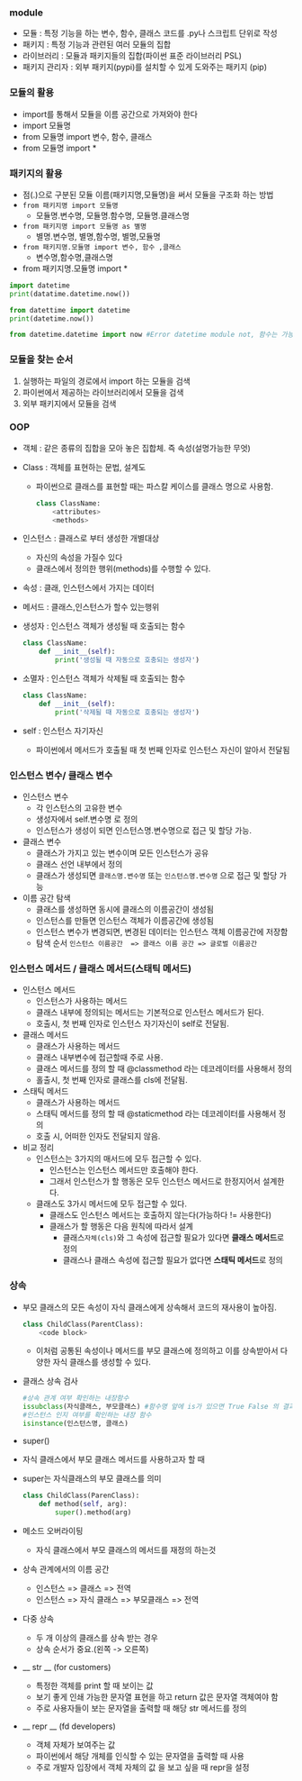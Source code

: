 ### module

* 모듈 : 특정 기능을 하는 변수, 함수, 클래스 코드를 .py나 스크립트 단위로 작성
* 패키지 :  특정 기능과 관련된 여러 모듈의 집합
* 라이브러리 : 모듈과 패키지들의 집합(파이썬 표준 라이브러리 PSL)
* 패키지 관리자 : 외부 패키지(pypi)를 설치할 수 있게 도와주는 패키지 (pip)



### 모듈의 활용

* import를 통해서 모듈을 이름 공간으로 가져와야 한다
* import 모듈명
* from 모듈명 import 변수, 함수, 클래스
* from 모듈명 import *

### 패키지의 활용

* 점(.)으로 구분된 모듈 이름(패키지명,모듈명)을 써서 모듈을 구조화 하는 방법
* `from 패키지명 import 모듈명`
  * 모듈명.변수명,  모듈명.함수명, 모듈명.클래스명
* `from 패키지명 import 모듈명 as 별명`
  * 별명.변수명, 별명,함수명, 별명,모듈명
* `from 패키지명.모듈명 import 변수, 함수 ,클래스`
  * 변수명,함수명,클래스명
* from 패키지명.모듈명 import *

```python
import datetime
print(datatime.datetime.now())

from datettime import datetime
print(datetime.now())

from datetime.datetime import now #Error datetime module not, 함수는 가능 메서드는 불가능
```

### 모듈을 찾는 순서

1. 실행하는 파일의 경로에서 import 하는 모듈을 검색
2. 파이썬에서 제공하는 라이브러리에서 모듈을 검색
3. 외부 패키지에서 모듈을 검색



### OOP

* 객체 : 같은 종류의 집합을 모아 놓은 집합체. 즉 속성(설명가능한 무엇)

* Class : 객체를 표현하는 문법, 설계도

  * 파이썬으로 클래스를 표현할 때는 파스칼 케이스를 클래스 명으로 사용함.

    ```python
    class ClassName:
        <attributes>
        <methods>
    ```

* 인스턴스 : 클래스로 부터 생성한 개별대상

  * 자신의 속성을 가질수 있다
  * 클래스에서 정의한 행위(methods)를 수행할 수 있다.

* 속성  : 클래, 인스턴스에서 가지는 데이터

* 메서드 : 클래스,인스턴스가 할수 있는행위

* 생성자 : 인스턴스 객체가 생성될 때 호출되는 함수

  ```python
  class ClassName:
      def __init__(self):
          print('생성될 때 자동으로 호충되는 생성자')
  ```

* 소멸자 : 인스턴스 객체가 삭제될 때 호출되는 함수

  ```python
  class ClassName:
      def __init__(self):
          print('삭제될 때 자동으로 호충되는 생성자')
  ```

* self : 인스턴스 자기자신

  * 파이썬에서 메서드가 호출될 때 첫 번째 인자로 인스턴스 자신이 알아서 전달됨



### 인스턴스 변수/ 클래스 변수

* 인스턴스 변수
  * 각 인스턴스의 고유한 변수
  * 생성자에서 self.변수명 로 정의
  * 인스턴스가 생성이 되면 인스턴스명.변수명으로 접근 및 할당 가능.
* 클래스 변수
  * 클래스가 가지고 있는 변수이며 모든 인스턴스가 공유
  * 클래스 선언 내부에서 정의
  * 클래스가 생성되면 `클래스명.변수명` 또는 `인스턴스명.변수명` 으로 접근 및 할당 가능
* 이름 공간 탐색
  * 클래스를 생성하면 동시에 클래스의 이름공간이 생성됨
  * 인스턴스를 만들면 인스턴스 객체가 이름공간에 생성됨
  * 인스턴스 변수가 변경되면, 변경된 데이터는 인스턴스 객체 이름공간에 저장함
  * 탐색 순서 `인스턴스 이름공간  => 클래스 이름 공간 => 글로벌 이름공간`  



### 인스턴스 메서드 / 클래스 메서드(스태틱 메서드)

* 인스턴스 메서드
  * 인스턴스가 사용하는 메서드
  * 클래스 내부에 정의되는 메서드는 기본적으로 인스턴스 메서드가 된다.
  * 호출시, 첫 번째 인자로 인스턴스 자기자신이 self로 전달됨.
* 클래스 메서드
  * 클래스가 사용하는 메서드
  * 클래스 내부변수에 접근할때 주로 사용.
  * 클래스 메서드를 정의 할 때 @classmethod 라는 데코레이터를 사용해서 정의
  * 홀출시, 첫 번째 인자로 클래스를 cls에 전달됨.
* 스태틱 메서드
  * 클래스가 사용하는 메서드 
  * 스태틱 메서드를 정의 할 때 @staticmethod 라는 데코레이터를 사용해서 정의
  * 호출 시, 어떠한 인자도 전달되지 않음.
* 비교 정리
  * 인스턴스는 3가지의 매서드에 모두 접근할 수 있다.
    * 인스턴스는 인스턴스 메서드만 호출해야 한다.
    * 그래서 인스턴스가 할 행동은 모두 인스턴스 메서드로 한정지어서 설계한다.
  * 클래스도 3가시 메서드에 모두 접근할 수 있다.
    * 클래스도 인스턴스 메서드는 호출하지 않는다(가능하다 != 사용한다)
    * 클래스가 할 행동은 다음 원칙에 따라서 설계
      * 클래스`자체(cls)`와  그 속성에 접근할 필요가 있다면 **클래스 메서드**로 정의
      * 클래스나 클래스 속성에 접근할 필요가 없다면 **스태틱 메서드**로 정의

### 상속

* 부모 클래스의 모든 속성이 자식 클래스에게 상속해서 코드의 재사용이 높아짐.

  ```python
  class ChildClass(ParentClass):
      <code block>
  ```

  * 이처럼 공통된 속성이나 메서드를 부모 클래스에 정의하고 이를 상속받아서 다양한 자식 클래스를 생성할 수 있다.

* 클래스 상속 검사

  ```python
  #상속 관계 여부 확인하는 내장함수
  issubclass(자식클래스, 부모클래스) #함수명 앞에 is가 있으면 True False 의 결과값
  #인스턴스 인지 여부를 확인하는 내장 함수
  isinstance(인스턴스명, 클래스)
  ```

*  super()

  * 자식 클래스에서 부모 클래스 메서드를 사용하고자 할 때 

  * super는 자식클래스의 부모 클래스를 의미

    ```python
    class ChildClass(ParenClass):
        def method(self, arg):
            super().method(arg)
    ```

* 메소드 오버라이딍

  * 자식 클래스에서 부모 클래스의 메서드를 재정의 하는것

* 상속 관계에서의 이름 공간

  * 인스턴스 => 클래스 => 전역
  * 인스턴스 => 자식 클래스 => 부모클래스 => 전역

* 다중 상속

  * 두 개 이상의 클래스를 상속 받는 경우
  * 상속 순서가 중요.(왼쪽 -> 오른쪽)
  
* __ str __  (for customers)

  * 특정한 객체를 print 할 때 보이는 값
  * 보기 좋게 인쇄 가능한 문자열 표현을 하고 return 값은 문자열 객체여야 함
  * 주로 사용자들이 보는 문자열을 출력할 때 해당 str 메서드를 정의

* __ repr __  (fd developers)

  * 객체 자체가 보여주는 값
  * 파이썬에서 해당 개체를 인식할 수 있는 문자열을 출력할 때 사용
  * 주로 개발자 입장에서 객체 자체의 값 을 보고 싶을 때 repr을 설정

